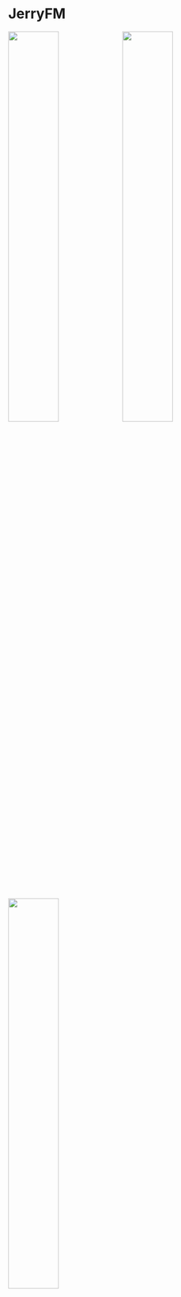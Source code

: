 # JerryFM

<img src="https://cloud.githubusercontent.com/assets/5404679/18323473/f94b17c0-74f4-11e6-8098-614102146c91.PNG" width="45%"></img> 
<img src="https://cloud.githubusercontent.com/assets/5404679/18323563/64143d98-74f5-11e6-8ec3-adb6d2515639.PNG" width="45%"></img> <img src="https://cloud.githubusercontent.com/assets/5404679/18323564/659006de-74f5-11e6-873f-b13106186953.PNG" width="45%"></img> 
